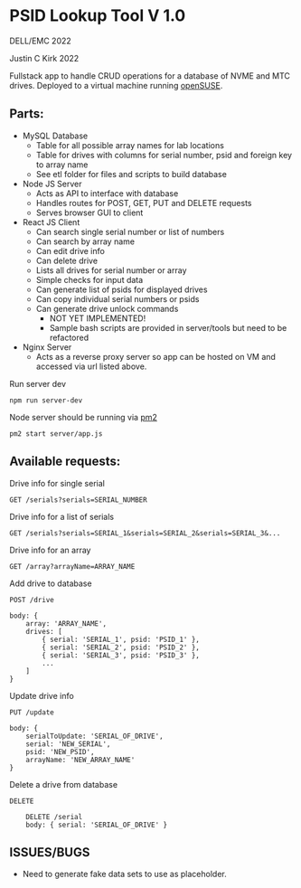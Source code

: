 # PSID Lookup Tool V 1.0

DELL/EMC 2022

Justin C Kirk 2022

Fullstack app to handle CRUD operations for a database of NVME and MTC drives. 
Deployed to a virtual machine running [openSUSE](https://www.opensuse.org/).

## Parts:

- MySQL Database
    - Table for all possible array names for lab locations
    - Table for drives with columns for serial number, psid and foreign key to array name
    - See etl folder for files and scripts to build database
- Node JS Server
    - Acts as API to interface with database
    - Handles routes for POST, GET, PUT and DELETE requests
    - Serves browser GUI to client
- React JS Client
    - Can search single serial number or list of numbers
    - Can search by array name
    - Can edit drive info
    - Can delete drive
    - Lists all drives for serial number or array
    - Simple checks for input data
    - Can generate list of psids for displayed drives
    - Can copy individual serial numbers or psids
    - Can generate drive unlock commands
        - NOT YET IMPLEMENTED!
        - Sample bash scripts are provided in server/tools but need to be refactored
- Nginx Server
    - Acts as a reverse proxy server so app can be hosted on VM and accessed via url listed above.

Run server dev

    npm run server-dev

Node server should be running via [pm2](https://www.npmjs.com/package/pm2)

    pm2 start server/app.js

## Available requests:

Drive info for single serial

    GET /serials?serials=SERIAL_NUMBER
    
Drive info for a list of serials

    GET /serials?serials=SERIAL_1&serials=SERIAL_2&serials=SERIAL_3&...
    
Drive info for an array
    
    GET /array?arrayName=ARRAY_NAME

Add drive to database

    POST /drive

    body: {
        array: 'ARRAY_NAME',
        drives: [    
            { serial: 'SERIAL_1', psid: 'PSID_1' },
            { serial: 'SERIAL_2', psid: 'PSID_2' },
            { serial: 'SERIAL_3', psid: 'PSID_3' },
            ...
        ]
    }

Update drive info

    PUT /update

    body: {
        serialToUpdate: 'SERIAL_OF_DRIVE',
        serial: 'NEW_SERIAL',
        psid: 'NEW_PSID',
        arrayName: 'NEW_ARRAY_NAME'
    }

Delete a drive from database

    DELETE

        DELETE /serial
        body: { serial: 'SERIAL_OF_DRIVE' }

## ISSUES/BUGS

* Need to generate fake data sets to use as placeholder.
